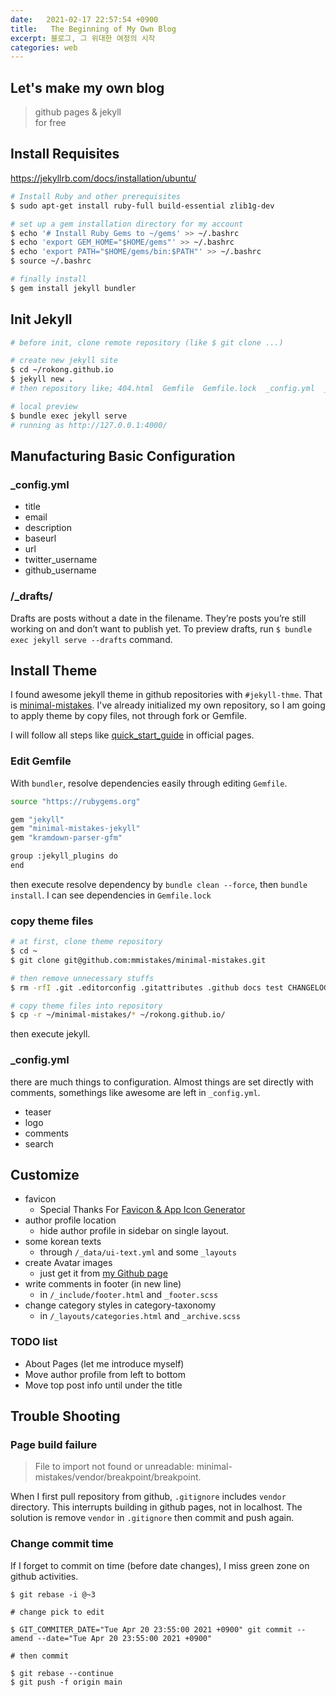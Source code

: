 ```yaml
---
date:   2021-02-17 22:57:54 +0900
title:   The Beginning of My Own Blog
excerpt: 블로그, 그 위대한 여정의 시작
categories: web
---
```


## Let's make my own blog

> github pages & jekyll  
> for free

## Install Requisites

https://jekyllrb.com/docs/installation/ubuntu/

```bash
# Install Ruby and other prerequisites
$ sudo apt-get install ruby-full build-essential zlib1g-dev

# set up a gem installation directory for my account
$ echo '# Install Ruby Gems to ~/gems' >> ~/.bashrc
$ echo 'export GEM_HOME="$HOME/gems"' >> ~/.bashrc
$ echo 'export PATH="$HOME/gems/bin:$PATH"' >> ~/.bashrc
$ source ~/.bashrc

# finally install
$ gem install jekyll bundler
```
## Init Jekyll

```bash
# before init, clone remote repository (like $ git clone ...)

# create new jekyll site
$ cd ~/rokong.github.io
$ jekyll new .
# then repository like; 404.html  Gemfile  Gemfile.lock  _config.yml  _posts  about.markdown  index.markdown

# local preview
$ bundle exec jekyll serve
# running as http://127.0.0.1:4000/
```

## Manufacturing Basic Configuration

### _config.yml

- title
- email
- description
- baseurl
- url
- twitter_username
- github_username

### /_drafts/

Drafts are posts without a date in the filename. They’re posts you’re still working on and don’t want to publish yet. To preview drafts, run `$ bundle exec jekyll serve --drafts` command.

## Install Theme

I found awesome jekyll theme in github repositories with `#jekyll-thme`. That is [minimal-mistakes](https://github.com/mmistakes/minimal-mistakes). I've already initialized my own repository, so I am going to apply theme by copy files, not through fork or Gemfile.

I will follow all steps like [quick_start_guide](https://mmistakes.github.io/minimal-mistakes/docs/quick-start-guide/) in official pages.

### Edit Gemfile

With `bundler`, resolve dependencies easily through editing `Gemfile`. 

```bash
source "https://rubygems.org"

gem "jekyll"
gem "minimal-mistakes-jekyll"
gem "kramdown-parser-gfm"

group :jekyll_plugins do
end
```

then execute resolve dependency by `bundle clean --force`, then `bundle install`. I can see dependencies in `Gemfile.lock`

### copy theme files

```bash
# at first, clone theme repository
$ cd ~
$ git clone git@github.com:mmistakes/minimal-mistakes.git

# then remove unnecessary stuffs
$ rm -rfI .git .editorconfig .gitattributes .github docs test CHANGELOG.md minimal-mistakes-jekyll.gemspec README.md screenshot-layouts.png screenshot.png Gemfile

# copy theme files into repository
$ cp -r ~/minimal-mistakes/* ~/rokong.github.io/
```
then execute jekyll.

### _config.yml

there are much things to configuration. Almost things are set directly with comments,
somethings like awesome are left in `_config.yml`.

- teaser
- logo
- comments
- search

## Customize

- favicon
  * Special Thanks For [Favicon & App Icon Generator](https://www.favicon-generator.org/)
- author profile location
  * hide author profile in sidebar on single layout.
- some korean texts
  * through `/_data/ui-text.yml` and some `_layouts`
- create Avatar images
  * just get it from [my Github page](https://github.com/rokong)
- write comments in footer (in new line)
  * in `/_include/footer.html` and `_footer.scss`
- change category styles in category-taxonomy
  * in `/_layouts/categories.html` and `_archive.scss`

### TODO list
- About Pages (let me introduce myself)
- Move author profile from left to bottom
- Move top post info until under the title

## Trouble Shooting

### Page build failure

>  File to import not found or unreadable: minimal-mistakes/vendor/breakpoint/breakpoint.

When I first pull repository from github, `.gitignore` includes `vendor` directory. This interrupts building in github pages, not in localhost. The solution is remove `vendor` in `.gitignore` then commit and push again.

### Change commit time

If I forget to commit on time (before date changes), I miss green zone on github activities.

```shell
$ git rebase -i @~3

# change pick to edit

$ GIT_COMMITER_DATE="Tue Apr 20 23:55:00 2021 +0900" git commit --amend --date="Tue Apr 20 23:55:00 2021 +0900"

# then commit

$ git rebase --continue
$ git push -f origin main
```
